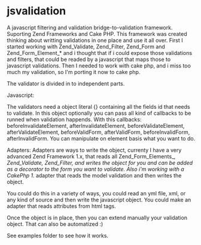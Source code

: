 jsvalidation
============

A javascript filtering and validation bridge-to-validation framework. Suporting Zend Frameworks and Cake PHP.
This framework was created thinking about writting validations in one place and use it all over.
First I started working with Zend_Validate, Zend_Filter, Zend_Form and Zend_Form_Element_* and i thought that if i could expose those validations and filters, that could be readed by a javascript that maps those to javascript validations.
Then I needed to work with cake php, and i miss too much my validation, so I'm porting it now to cake php.

The validator is divided in to independent parts.

Javascript:

The validators need a object literal {} containing all the fields id that needs to validate.
In this object optionally you can pass all kind of callbacks to be runned when validation happends.
With this callbacks: beforeInvalidateElement, afterInvalidateElement, beforeValidateElement, afterValidateElement, beforeValidForm, afterValidForm, beforeInvalidForm, afterInvalidForm.
You can manipulate on element basis what you want to do.

Adapters:
Adapters are ways to write the object, currenty I have a very advanced Zend Framework 1.x, that reads all Zend_Form_Elements_*, Zend_Validate, Zend_Filter, and writes the object for you and can be added as a decorator to the form you want to validate.
Also i'm working with a CakePhp 1.* adapter that reads the model validation and then writes the object.

You could do this in a variety of ways, you could read an yml file, xml, or any kind of source and then write the javascript object.
You could make an adapter that reads attributes from html tags.

Once the object is in place, then you can extend manually your validation object. That can also be automatized :)

See examples folder to see how it works.
